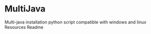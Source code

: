 # MultiJava
Multi-java installation python script compatible with windows and linux  Resources  Readme
